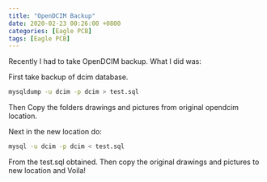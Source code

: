 ```yaml
---
title: "OpenDCIM Backup"
date: 2020-02-23 00:26:00 +0800
categories: [Eagle PCB]
tags: [Eagle PCB]
---
```


Recently I had to take OpenDCIM backup. What I did was:

First take backup of dcim database. 

```bash
mysqldump -u dcim -p dcim > test.sql
```

Then Copy the folders drawings and pictures from original opendcim location.



Next in the new location do:

```bash
mysql -u dcim -p dcim < test.sql 
```

From the test.sql obtained. Then copy the original drawings and pictures to new location and Voila!